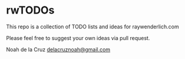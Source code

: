 # rwTODOs

This repo is a collection of TODO lists and ideas for raywenderlich.com

Please feel free to suggest your own ideas via pull request.

Noah de la Cruz <delacruznoah@gmail.com>
